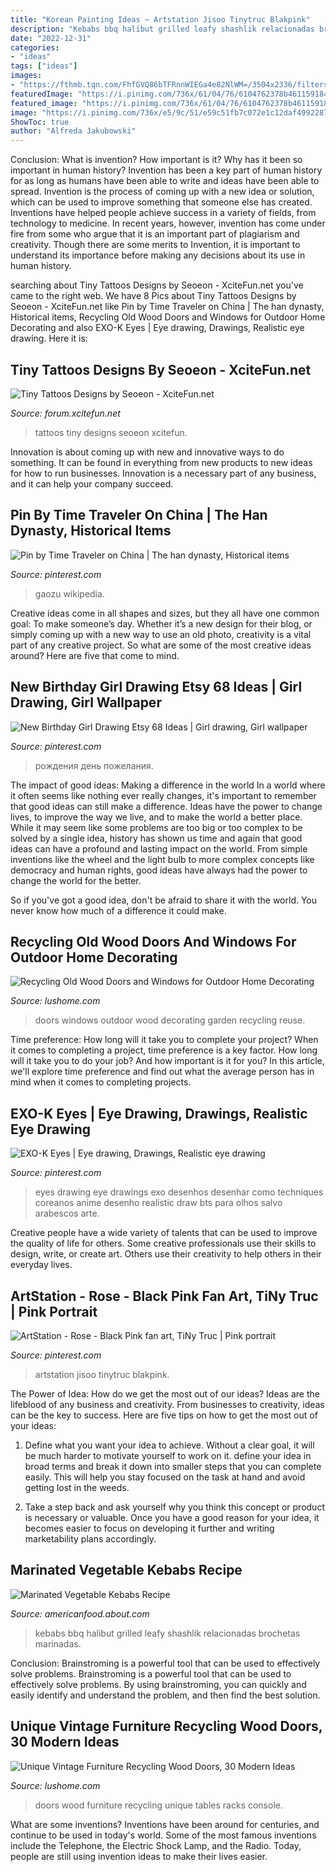 ```yaml
---
title: "Korean Painting Ideas ~ Artstation Jisoo Tinytruc Blakpink"
description: "Kebabs bbq halibut grilled leafy shashlik relacionadas brochetas marinadas"
date: "2022-12-31"
categories:
- "ideas"
tags: ["ideas"]
images:
- "https://fthmb.tqn.com/FhfGVQ86bTFRnnWIEGa4e82NlWM=/3504x2336/filters:fill(auto,1)/GettyImages-91787096-589e69fa5f9b58819c45ef57.jpg"
featuredImage: "https://i.pinimg.com/736x/61/04/76/6104762378b461159184f99f431e8e27.jpg"
featured_image: "https://i.pinimg.com/736x/61/04/76/6104762378b461159184f99f431e8e27.jpg"
image: "https://i.pinimg.com/736x/e5/9c/51/e59c51fb7c072e1c12daf499228702d8.jpg"
ShowToc: true
author: "Alfreda Jakubowski"
---
```



Conclusion: What is invention? How important is it? Why has it been so important in human history?
Invention has been a key part of human history for as long as humans have been able to write and ideas have been able to spread. Invention is the process of coming up with a new idea or solution, which can be used to improve something that someone else has created. Inventions have helped people achieve success in a variety of fields, from technology to medicine. In recent years, however, invention has come under fire from some who argue that it is an important part of plagiarism and creativity. Though there are some merits to Invention, it is important to understand its importance before making any decisions about its use in human history.

	

		
searching about Tiny Tattoos Designs by Seoeon - XciteFun.net you've came to the right web. We have 8 Pics about Tiny Tattoos Designs by Seoeon - XciteFun.net like Pin by Time Traveler on China | The han dynasty, Historical items, Recycling Old Wood Doors and Windows for Outdoor Home Decorating and also EXO-K Eyes | Eye drawing, Drawings, Realistic eye drawing. Here it is:
		
    
## Tiny Tattoos Designs By Seoeon - XciteFun.net

<img loading=lazy src="https://img.xcitefun.net/users/2014/10/363323,xcitefun-tiny-tattoos-15.jpg" onerror="this.onerror=null;this.src='https://tse4.mm.bing.net/th?id=OIP.RRth_vZw74f1MIAl25lr5wHaE8&amp;pid=15.1';" alt="Tiny Tattoos Designs by Seoeon - XciteFun.net">

_Source: forum.xcitefun.net_

>tattoos tiny designs seoeon xcitefun. 

	

Innovation is about coming up with new and innovative ways to do something. It can be found in everything from new products to new ideas for how to run businesses. Innovation is a necessary part of any business, and it can help your company succeed.

    
## Pin By Time Traveler On China | The Han Dynasty, Historical Items

<img loading=lazy src="https://i.pinimg.com/736x/e5/9c/51/e59c51fb7c072e1c12daf499228702d8.jpg" onerror="this.onerror=null;this.src='https://tse2.mm.bing.net/th?id=OIP.uzw3tgKbJUraHhicDuRPuQHaJ3&amp;pid=15.1';" alt="Pin by Time Traveler on China | The han dynasty, Historical items">

_Source: pinterest.com_

>gaozu wikipedia. 

	

Creative ideas come in all shapes and sizes, but they all have one common goal: To make someone’s day. Whether it’s a new design for their blog, or simply coming up with a new way to use an old photo, creativity is a vital part of any creative project. So what are some of the most creative ideas around? Here are five that come to mind.

    
## New Birthday Girl Drawing Etsy 68 Ideas | Girl Drawing, Girl Wallpaper

<img loading=lazy src="https://i.pinimg.com/736x/61/04/76/6104762378b461159184f99f431e8e27.jpg" onerror="this.onerror=null;this.src='https://tse1.mm.bing.net/th?id=OIP.N1LKypWOYn_USXl7rMPt5QAAAA&amp;pid=15.1';" alt="New Birthday Girl Drawing Etsy 68 Ideas | Girl drawing, Girl wallpaper">

_Source: pinterest.com_

>рождения день пожелания. 

	

The impact of good ideas: Making a difference in the world
In a world where it often seems like nothing ever really changes, it's important to remember that good ideas can still make a difference. Ideas have the power to change lives, to improve the way we live, and to make the world a better place.
While it may seem like some problems are too big or too complex to be solved by a single idea, history has shown us time and again that good ideas can have a profound and lasting impact on the world. From simple inventions like the wheel and the light bulb to more complex concepts like democracy and human rights, good ideas have always had the power to change the world for the better.

So if you've got a good idea, don't be afraid to share it with the world. You never know how much of a difference it could make.

    
## Recycling Old Wood Doors And Windows For Outdoor Home Decorating

<img loading=lazy src="https://www.lushome.com/wp-content/uploads/2014/07/reuse-recycle-salvaged-wood-doors-windows-garden-design-12.jpg" onerror="this.onerror=null;this.src='https://tse3.mm.bing.net/th?id=OIP.W_vkOwtvQ0NQG2Q5KcIIeQAAAA&amp;pid=15.1';" alt="Recycling Old Wood Doors and Windows for Outdoor Home Decorating">

_Source: lushome.com_

>doors windows outdoor wood decorating garden recycling reuse. 

	

Time preference: How long will it take you to complete your project?
When it comes to completing a project, time preference is a key factor. How long will it take you to do your job? And how important is it for you? In this article, we'll explore time preference and find out what the average person has in mind when it comes to completing projects.

    
## EXO-K Eyes | Eye Drawing, Drawings, Realistic Eye Drawing

<img loading=lazy src="https://i.pinimg.com/736x/67/8f/67/678f673a63859cc31669828a072b2768--eyes-addiction.jpg" onerror="this.onerror=null;this.src='https://tse3.mm.bing.net/th?id=OIP.LpFAl9L3GFYuFqy5j2K51QHaKi&amp;pid=15.1';" alt="EXO-K Eyes | Eye drawing, Drawings, Realistic eye drawing">

_Source: pinterest.com_

>eyes drawing eye drawings exo desenhos desenhar como techniques coreanos anime desenho realistic draw bts para olhos salvo arabescos arte. 

	

Creative people have a wide variety of talents that can be used to improve the quality of life for others. Some creative professionals use their skills to design, write, or create art. Others use their creativity to help others in their everyday lives.

    
## ArtStation - Rose - Black Pink Fan Art, TiNy Truc | Pink Portrait

<img loading=lazy src="https://i.pinimg.com/736x/e0/87/69/e087691d0e2b87f168000516c27eeb53.jpg" onerror="this.onerror=null;this.src='https://tse3.mm.bing.net/th?id=OIP.aBH3QE15v4OGZa3Hevg1DAHaLJ&amp;pid=15.1';" alt="ArtStation - Rose - Black Pink fan art, TiNy Truc | Pink portrait">

_Source: pinterest.com_

>artstation jisoo tinytruc blakpink. 

	

The Power of Idea: How do we get the most out of our ideas?
Ideas are the lifeblood of any business and creativity. From businesses to creativity, ideas can be the key to success. Here are five tips on how to get the most out of your ideas:
1. Define what you want your idea to achieve. Without a clear goal, it will be much harder to motivate yourself to work on it. define your idea in broad terms and break it down into smaller steps that you can complete easily. This will help you stay focused on the task at hand and avoid getting lost in the weeds.

2. Take a step back and ask yourself why you think this concept or product is necessary or valuable. Once you have a good reason for your idea, it becomes easier to focus on developing it further and writing marketability plans accordingly.

    
## Marinated Vegetable Kebabs Recipe

<img loading=lazy src="https://fthmb.tqn.com/FhfGVQ86bTFRnnWIEGa4e82NlWM=/3504x2336/filters:fill(auto,1)/GettyImages-91787096-589e69fa5f9b58819c45ef57.jpg" onerror="this.onerror=null;this.src='https://tse1.mm.bing.net/th?id=OIP.WMWgEFqcYqNmOrJ1szI_fgHaE8&amp;pid=15.1';" alt="Marinated Vegetable Kebabs Recipe">

_Source: americanfood.about.com_

>kebabs bbq halibut grilled leafy shashlik relacionadas brochetas marinadas. 

	

Conclusion: Brainstroming is a powerful tool that can be used to effectively solve problems.
Brainstroming is a powerful tool that can be used to effectively solve problems. By using brainstroming, you can quickly and easily identify and understand the problem, and then find the best solution.

    
## Unique Vintage Furniture Recycling Wood Doors, 30 Modern Ideas

<img loading=lazy src="https://www.lushome.com/wp-content/uploads/2014/06/recycling-wood-doors-vintage-furniture-racks-console-tables-5.jpg" onerror="this.onerror=null;this.src='https://tse4.mm.bing.net/th?id=OIP.d3DXKrka4njQ0JypYe7rwwAAAA&amp;pid=15.1';" alt="Unique Vintage Furniture Recycling Wood Doors, 30 Modern Ideas">

_Source: lushome.com_

>doors wood furniture recycling unique tables racks console. 

	

What are some inventions?
Inventions have been around for centuries, and continue to be used in today's world. Some of the most famous inventions include the Telephone, the Electric Shock Lamp, and the Radio. Today, people are still using invention ideas to make their lives easier.


